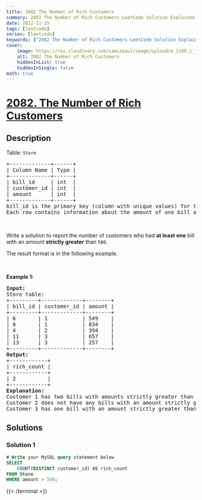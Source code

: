 ```yaml
---
title: 2082 The Number of Rich Customers
summary: 2082 The Number of Rich Customers LeetCode Solution Explained
date: 2022-11-25
tags: [leetcode]
series: [leetcode]
keywords: ["2082 The Number of Rich Customers LeetCode Solution Explained in all languages", "2082 The Number of Rich Customers", "LeetCode", "leetcode solution in Python3 C++ Java Go PHP Ruby Swift TypeScript Rust C# JavaScript C", "GeeksforGeeks", "InterviewBit", "Coding Ninjas", "HackerRank", "HackerEarth", "CodeChef", "TopCoder", "AlgoExpert", "freeCodeCamp", "Codeforces", "GitHub", "AtCoder", "Samir Paul"]
cover:
    image: https://res.cloudinary.com/samirpaul/image/upload/w_1100,c_fit,co_rgb:FFFFFF,l_text:Arial_75_bold:2082 The Number of Rich Customers - Solution Explained/problem-solving.webp
    alt: 2082 The Number of Rich Customers
    hiddenInList: true
    hiddenInSingle: false
math: true
---
```



# [2082. The Number of Rich Customers](https://leetcode.com/problems/the-number-of-rich-customers)


## Description

<p>Table: <code>Store</code></p>

<pre>
+-------------+------+
| Column Name | Type |
+-------------+------+
| bill_id     | int  |
| customer_id | int  |
| amount      | int  |
+-------------+------+
bill_id is the primary key (column with unique values) for this table.
Each row contains information about the amount of one bill and the customer associated with it.
</pre>

<p>&nbsp;</p>

<p>Write a solution to report the number of customers who had <strong>at least one</strong> bill with an amount <strong>strictly greater</strong> than <code>500</code>.</p>

<p>The result format is in the following example.</p>

<p>&nbsp;</p>
<p><strong class="example">Example 1:</strong></p>

<pre>
<strong>Input:</strong> 
Store table:
+---------+-------------+--------+
| bill_id | customer_id | amount |
+---------+-------------+--------+
| 6       | 1           | 549    |
| 8       | 1           | 834    |
| 4       | 2           | 394    |
| 11      | 3           | 657    |
| 13      | 3           | 257    |
+---------+-------------+--------+
<strong>Output:</strong> 
+------------+
| rich_count |
+------------+
| 2          |
+------------+
<strong>Explanation:</strong> 
Customer 1 has two bills with amounts strictly greater than 500.
Customer 2 does not have any bills with an amount strictly greater than 500.
Customer 3 has one bill with an amount strictly greater than 500.
</pre>

## Solutions

### Solution 1

<!-- tabs:start -->

```sql
# Write your MySQL query statement below
SELECT
    COUNT(DISTINCT customer_id) AS rich_count
FROM Store
WHERE amount > 500;
```
{{< /terminal >}}

<!-- tabs:end -->

<!-- end -->

